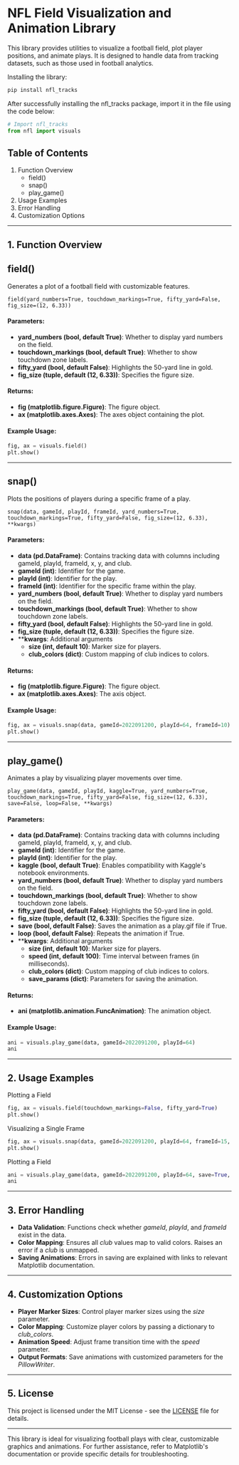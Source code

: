 # NFL Field Visualization and Animation Library

This library provides utilities to visualize a football field, plot player positions, and animate plays. It is designed to handle data from tracking datasets, such as those used in football analytics.

Installing the library:

```bash
pip install nfl_tracks
```

After successfully installing the nfl_tracks package, import it in the file using the code below:
```python
# Import nfl_tracks
from nfl import visuals
```
## Table of Contents
1. Function Overview
   * field()
   * snap()
   * play_game()
2. Usage Examples 
3. Error Handling 
4. Customization Options
---
## 1. Function Overview
## field()
Generates a plot of a football field with customizable features.

```pythonverboseregexp
field(yard_numbers=True, touchdown_markings=True, fifty_yard=False, fig_size=(12, 6.33))
```

#### Parameters:
* **yard_numbers (bool, default True)**: Whether to display yard numbers on the field.
* **touchdown_markings (bool, default True)**: Whether to show touchdown zone labels.
* **fifty_yard (bool, default False)**: Highlights the 50-yard line in gold.
* **fig_size (tuple, default (12, 6.33))**: Specifies the figure size.

#### Returns:
* **fig (matplotlib.figure.Figure)**: The figure object.
* **ax (matplotlib.axes.Axes)**: The axes object containing the plot.

#### Example Usage:
```python
fig, ax = visuals.field()
plt.show()
```

---

## snap()
Plots the positions of players during a specific frame of a play.

```pythonverboseregexp
snap(data, gameId, playId, frameId, yard_numbers=True, touchdown_markings=True, fifty_yard=False, fig_size=(12, 6.33), **kwargs)
```

#### Parameters:
* **data (pd.DataFrame)**: Contains tracking data with columns including gameId, playId, frameId, x, y, and club.
* **gameId (int)**: Identifier for the game.
* **playId (int)**: Identifier for the play.
* **frameId (int)**: Identifier for the specific frame within the play. 
* **yard_numbers (bool, default True)**: Whether to display yard numbers on the field.
* **touchdown_markings (bool, default True)**: Whether to show touchdown zone labels.
* **fifty_yard (bool, default False)**: Highlights the 50-yard line in gold.
* **fig_size (tuple, default (12, 6.33))**: Specifies the figure size.
* ****kwargs**: Additional arguments
  * **size (int, default 10)**: Marker size for players.
  * **club_colors (dict)**: Custom mapping of club indices to colors.

#### Returns:
* **fig (matplotlib.figure.Figure)**: The figure object.
* **ax (matplotlib.axes.Axes)**: The axis object.

#### Example Usage:
```python
fig, ax = visuals.snap(data, gameId=2022091200, playId=64, frameId=10)
plt.show()
```
---

## play_game()
Animates a play by visualizing player movements over time.
```pythonverboseregexp
play_game(data, gameId, playId, kaggle=True, yard_numbers=True, touchdown_markings=True, fifty_yard=False, fig_size=(12, 6.33), save=False, loop=False, **kwargs)
```

#### Parameters:
* **data (pd.DataFrame)**: Contains tracking data with columns including gameId, playId, frameId, x, y, and club.
* **gameId (int)**: Identifier for the game.
* **playId (int)**: Identifier for the play.
* **kaggle (bool, default True)**: Enables compatibility with Kaggle's notebook environments.
* **yard_numbers (bool, default True)**: Whether to display yard numbers on the field.
* **touchdown_markings (bool, default True)**: Whether to show touchdown zone labels.
* **fifty_yard (bool, default False)**: Highlights the 50-yard line in gold.
* **fig_size (tuple, default (12, 6.33))**: Specifies the figure size.
* **save (bool, default False)**: Saves the animation as a play.gif file if True.
* **loop (bool, default False)**: Repeats the animation if True.
* ****kwargs**: Additional arguments
  * **size (int, default 10)**: Marker size for players.
  * **speed (int, default 100)**: Time interval between frames (in milliseconds).
  * **club_colors (dict)**: Custom mapping of club indices to colors.
  * **save_params (dict)**: Parameters for saving the animation.

#### Returns:
* **ani (matplotlib.animation.FuncAnimation)**: The animation object.

#### Example Usage:
```python
ani = visuals.play_game(data, gameId=2022091200, playId=64)
ani
```
---
## 2. Usage Examples
Plotting a Field
```python
fig, ax = visuals.field(touchdown_markings=False, fifty_yard=True)
plt.show()
```

Visualizing a Single Frame
```python
fig, ax = visuals.snap(data, gameId=2022091200, playId=64, frameId=15, size=20)
plt.show()
```

Plotting a Field
```python
ani = visuals.play_game(data, gameId=2022091200, playId=64, save=True, speed=150)
ani
```
---
## 3. Error Handling
* **Data Validation**: Functions check whether _gameId_, _playId_, and _frameId_ exist in the data.
* **Color Mapping**: Ensures all _club_ values map to valid colors. Raises an error if a _club_ is unmapped.
* **Saving Animations**: Errors in saving are explained with links to relevant Matplotlib documentation.
---
## 4. Customization Options
* **Player Marker Sizes**: Control player marker sizes using the _size_ parameter.
* **Color Mapping**: Customize player colors by passing a dictionary to _club_colors_.
* **Animation Speed**: Adjust frame transition time with the _speed_ parameter.
* **Output Formats**: Save animations with customized parameters for the _PillowWriter_.
---
## 5. License
This project is licensed under the MIT License - see the [LICENSE](https://github.com/shammeer-s/nfl/blob/master/LICENSE) file for details.

---
This library is ideal for visualizing football plays with clear, customizable graphics and animations. For further assistance, refer to Matplotlib's documentation or provide specific details for troubleshooting.